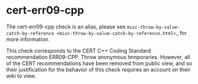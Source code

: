 cert-err09-cpp
==============

The cert-err09-cpp check is an alias, please see
`misc-throw-by-value-catch-by-reference <misc-throw-by-value-catch-by-reference.html>`\_
for more information.

This check corresponds to the CERT C++ Coding Standard recommendation
ERR09-CPP. Throw anonymous temporaries. However, all of the CERT
recommendations have been removed from public view, and so their
justification for the behavior of this check requires an account on
their wiki to view.
